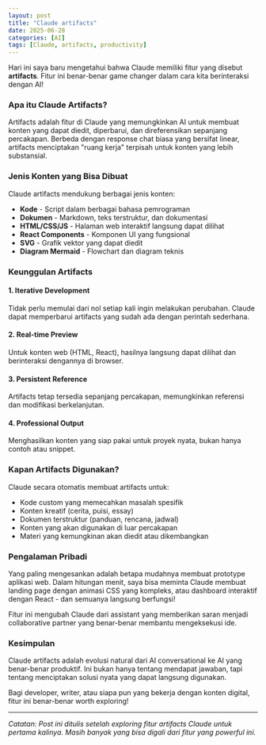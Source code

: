 ```yaml
---
layout: post
title: "Claude artifacts"
date: 2025-06-28
categories: [AI]
tags: [Claude, artifacts, productivity]
---
```


Hari ini saya baru mengetahui bahwa Claude memiliki fitur yang disebut **artifacts**. Fitur ini benar-benar game changer dalam cara kita berinteraksi dengan AI!

### Apa itu Claude Artifacts?

Artifacts adalah fitur di Claude yang memungkinkan AI untuk membuat konten yang dapat diedit, diperbarui, dan direferensikan sepanjang percakapan. Berbeda dengan response chat biasa yang bersifat linear, artifacts menciptakan "ruang kerja" terpisah untuk konten yang lebih substansial.

### Jenis Konten yang Bisa Dibuat

Claude artifacts mendukung berbagai jenis konten:

- **Kode** - Script dalam berbagai bahasa pemrograman
- **Dokumen** - Markdown, teks terstruktur, dan dokumentasi
- **HTML/CSS/JS** - Halaman web interaktif langsung dapat dilihat
- **React Components** - Komponen UI yang fungsional
- **SVG** - Grafik vektor yang dapat diedit
- **Diagram Mermaid** - Flowchart dan diagram teknis

### Keunggulan Artifacts

#### 1. **Iterative Development**
Tidak perlu memulai dari nol setiap kali ingin melakukan perubahan. Claude dapat memperbarui artifacts yang sudah ada dengan perintah sederhana.

#### 2. **Real-time Preview**
Untuk konten web (HTML, React), hasilnya langsung dapat dilihat dan berinteraksi dengannya di browser.

#### 3. **Persistent Reference**
Artifacts tetap tersedia sepanjang percakapan, memungkinkan referensi dan modifikasi berkelanjutan.

#### 4. **Professional Output**
Menghasilkan konten yang siap pakai untuk proyek nyata, bukan hanya contoh atau snippet.

### Kapan Artifacts Digunakan?

Claude secara otomatis membuat artifacts untuk:
- Kode custom yang memecahkan masalah spesifik
- Konten kreatif (cerita, puisi, essay)
- Dokumen terstruktur (panduan, rencana, jadwal)
- Konten yang akan digunakan di luar percakapan
- Materi yang kemungkinan akan diedit atau dikembangkan

### Pengalaman Pribadi

Yang paling mengesankan adalah betapa mudahnya membuat prototype aplikasi web. Dalam hitungan menit, saya bisa meminta Claude membuat landing page dengan animasi CSS yang kompleks, atau dashboard interaktif dengan React - dan semuanya langsung berfungsi!

Fitur ini mengubah Claude dari assistant yang memberikan saran menjadi collaborative partner yang benar-benar membantu mengeksekusi ide.

### Kesimpulan

Claude artifacts adalah evolusi natural dari AI conversational ke AI yang benar-benar produktif. Ini bukan hanya tentang mendapat jawaban, tapi tentang menciptakan solusi nyata yang dapat langsung digunakan.

Bagi developer, writer, atau siapa pun yang bekerja dengan konten digital, fitur ini benar-benar worth exploring!

---

*Catatan: Post ini ditulis setelah exploring fitur artifacts Claude untuk pertama kalinya. Masih banyak yang bisa digali dari fitur yang powerful ini.*
